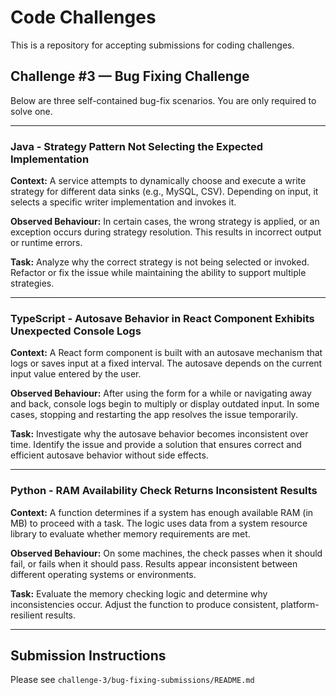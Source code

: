 # Code Challenges
This is a repository for accepting submissions for coding challenges.

## Challenge #3 — Bug Fixing Challenge
Below are three self-contained bug-fix scenarios. You are only required to solve one.

---

### Java - Strategy Pattern Not Selecting the Expected Implementation

**Context:** A service attempts to dynamically choose and execute a write strategy for different data sinks (e.g., MySQL, CSV). Depending on input, it selects a specific writer implementation and invokes it.

**Observed Behaviour:** In certain cases, the wrong strategy is applied, or an exception occurs during strategy resolution. This results in incorrect output or runtime errors.

**Task:** Analyze why the correct strategy is not being selected or invoked. Refactor or fix the issue while maintaining the ability to support multiple strategies.

---

### TypeScript - Autosave Behavior in React Component Exhibits Unexpected Console Logs

**Context:** A React form component is built with an autosave mechanism that logs or saves input at a fixed interval. The autosave depends on the current input value entered by the user.

**Observed Behaviour:** After using the form for a while or navigating away and back, console logs begin to multiply or display outdated input. In some cases, stopping and restarting the app resolves the issue temporarily.

**Task:** Investigate why the autosave behavior becomes inconsistent over time. Identify the issue and provide a solution that ensures correct and efficient autosave behavior without side effects.

---

### Python - RAM Availability Check Returns Inconsistent Results

**Context:** A function determines if a system has enough available RAM (in MB) to proceed with a task. The logic uses data from a system resource library to evaluate whether memory requirements are met.

**Observed Behaviour:** On some machines, the check passes when it should fail, or fails when it should pass. Results appear inconsistent between different operating systems or environments.

**Task:** Evaluate the memory checking logic and determine why inconsistencies occur. Adjust the function to produce consistent, platform-resilient results.

---

## Submission Instructions
Please see ```challenge-3/bug-fixing-submissions/README.md```
